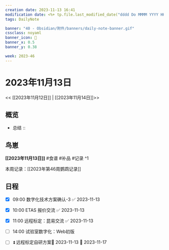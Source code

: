 ```yaml
---
creation date: 2023-11-13 16:41
modification date: <%+ tp.file.last_modified_date("dddd Do MMMM YYYY HH:mm:ss") %>
tags: DailyNote

banner: "40 - Obsidian/附件/banners/daily-note-banner.gif"
cssclass: noyaml
banner_icon: 💌
banner_x: 0.5
banner_y: 0.38

week: 2023-46
---
```


# 2023年11月13日

<< [[2023年11月12日]] | [[2023年11月14日]]>>


## 概览
- 总结 :: 
## 鸟崽
**[[2023年11月13日]]**
#食谱 
#补品 
#记录 
^1

本周记录：[[2023年第46周鹦鹉记录]]

## 日程

- [x] 09:00 数字化技术方案确认-3 ✅ 2023-11-13

- [x] 10:00 ETAS 报价交流 ✅ 2023-11-13

- [x] 11:00 远程标定：昆易交流 ✅ 2023-11-13

- [ ] 14:00 试验室数字化：Web初版
- [ ] ⏫ 远程标定自研方案🛫 2023-11-13 📅 2023-11-17 
